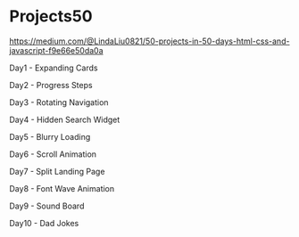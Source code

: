 # Projects50

https://medium.com/@LindaLiu0821/50-projects-in-50-days-html-css-and-javascript-f9e66e50da0a

Day1 - Expanding Cards

Day2 - Progress Steps

Day3 - Rotating Navigation

Day4 - Hidden Search Widget

Day5 - Blurry Loading

Day6 - Scroll Animation

Day7 - Split Landing Page

Day8 - Font Wave Animation

Day9 - Sound Board

Day10 - Dad Jokes
